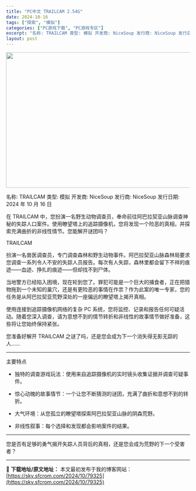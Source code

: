```yaml
---
title: "PC中文 TRAILCAM 2.54G"
date: 2024-10-16
tags: ["探索", "模拟"]
categories: ["PC游戏下载", "PC游戏专区"]
excerpt: "名称: TRAILCAM 类型: 模拟 开发商: NiceSoup 发行商: NiceSoup 发行日期: 2024 年 10 月 16 日 在 TRAILCAM 中，您扮演一名野生动物调查员，奉命前往阿巴拉契亚山脉调查神秘的失踪人口案件。使用瞭望塔上的追踪摄像机，您将发现一个险恶的真相，并探索充满&hellip;"
layout: post
---
```


<img class="aligncenter size-full wp-image-79326" src="https://sky.sfcrom.com/wp-content/uploads/2024/10/2024101602294166.webp" alt="" width="660" height="370" />

名称: TRAILCAM
类型: 模拟
开发商: NiceSoup
发行商: NiceSoup
发行日期: 2024 年 10 月 16 日

在 TRAILCAM 中，您扮演一名野生动物调查员，奉命前往阿巴拉契亚山脉调查神秘的失踪人口案件。使用瞭望塔上的追踪摄像机，您将发现一个险恶的真相，并探索充满曲折的非线性情节。您能解开谜团吗？

TRAILCAM

扮演一名兽医调查员，专门调查森林和野生动物事件。阿巴拉契亚山脉森林局要求您调查一系列令人不安的失踪人员报告。每次有人失踪，森林里都会留下不祥的痕迹——血迹、挣扎的痕迹——但却找不到尸体。

当地警方已经陷入困境，现在轮到您了。罪犯可能是一个巨大的捕食者，正在把猎物拖到一个未知的巢穴，还是有更险恶的事情在作祟？作为此案的唯一专家，您的任务是从阿巴拉契亚荒野深处的一座偏远的瞭望塔上揭开真相。

使用连接到追踪摄像机网络的复杂 PC 系统，您将监控、记录和报告任何可疑活动。随着您深入调查，请为意想不到的情节转折和非线性的故事情节做好准备，这些将让您始终保持紧张。

您准备好解开 TRAILCAM 之谜了吗，还是您会成为下一个消失得无影无踪的人……

---

主要特点

- 独特的调查游戏玩法：使用来自追踪摄像机的实时镜头收集证据并调查可疑事件。

- 惊心动魄的故事情节：一个让您不断猜测的谜团，充满了曲折和意想不到的转折。

- 大气环境：从您孤立的瞭望塔探索阿巴拉契亚山脉的阴森荒野。

- 非线性叙事：每个选择和发现都会影响案件的结果。

---

您是否有足够的勇气揭开失踪人员背后的真相，还是您会成为荒野的下一个受害者？

---
📖 **下载地址/原文地址：** 本文最初发布于我的博客网站：[https://sky.sfcrom.com/2024/10/79325](https://sky.sfcrom.com/2024/10/79325)
